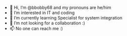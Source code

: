 - 👋 Hi, I’m @bbobby68 and my pronouns are he/him
- 👀 I’m interested in IT and coding 
- 🌱 I’m currently learning Specialist for system integration
- 💞️ I’m not looking for a collaboration :)
- 📫 No one can reach me :)

<!---
bbobby68/bbobby68 is a ✨ special ✨ repository because its `README.md` (this file) appears on your GitHub profile.
You can click the Preview link to take a look at your changes.
--->
